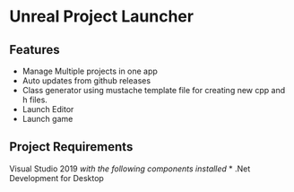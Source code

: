 # Unreal Project Launcher

## Features
* Manage Multiple projects in one app
* Auto updates from github releases
* Class generator using mustache template file for creating new cpp and h files.
* Launch Editor
* Launch game

## Project Requirements

Visual Studio 2019
*with the following components installed*
    * .Net Development for Desktop
